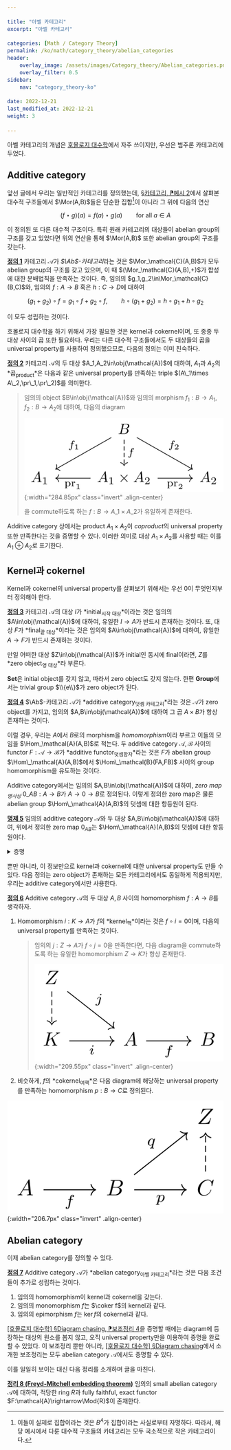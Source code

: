 ```yaml
---

title: "아벨 카테고리"
excerpt: "아벨 카테고리"

categories: [Math / Category Theory]
permalink: /ko/math/category_theory/abelian_categories
header:
    overlay_image: /assets/images/Category_theory/Abelian_categories.png
    overlay_filter: 0.5
sidebar: 
    nav: "category_theory-ko"

date: 2022-12-21
last_modified_at: 2022-12-21
weight: 3

---
```


아벨 카테고리의 개념은 [호몰로지 대수학](/ko/homological_algebra/)에서 자주 쓰이지만, 우선은 범주론 카테고리에 두었다.

## Additive category

앞선 글에서 우리는 일반적인 카테고리를 정의했는데, [§카테고리, ⁋예시 2](/ko/math/category_theory/categories#ex2)에서 살펴본 대수적 구조들에서 $\Mor(A,B)$들은 단순한 집합[^1]이 아니라 그 위에 다음의 연산

$$(f\star g)(a)=f(a)\star g(a)\qquad\text{for all $a\in A$}$$

이 정의된 또 다른 대수적 구조이다. 특히 원래 카테고리의 대상들이 abelian group의 구조를 갖고 있었다면 위의 연산을 통해 $\Mor(A,B)$ 또한 abelian group의 구조를 갖는다.

<div class="definition" markdown="1">

<ins id="df1">**정의 1**</ins> 카테고리 $\mathcal{A}$가 *$\Ab$-카테고리*라는 것은 $\Mor_\mathcal{C}(A,B)$가 모두 abelian group의 구조를 갖고 있으며, 이 때 $(\Mor_\mathcal{C}(A,B),+)$가 합성에 대한 분배법칙을 만족하는 것이다. 즉, 임의의 $g_1,g_2\in\Mor_\mathcal{C}(B,C)$와, 임의의 $f:A\rightarrow B$ 혹은 $h:C\rightarrow D$에 대하여

$$(g_1+g_2)\circ f=g_1\circ f+g_2\circ f,\qquad h\circ(g_1+g_2)=h\circ g_1+h\circ g_2$$

이 모두 성립하는 것이다.

</div>

호몰로지 대수학을 하기 위해서 가장 필요한 것은 kernel과 cokernel이며, 또 종종 두 대상 사이의 곱 또한 필요하다. 우리는 다른 대수적 구조들에서도 두 대상들의 곱을 universal property를 사용하여 정의했으므로, 다음의 정의는 이미 친숙하다.

<div class="definition" markdown="1">

<ins id="df2">**정의 2**</ins> 카테고리 $\mathcal{A}$의 두 대상 $A_1,A_2\in\obj(\mathcal{A})$에 대하여, $A_1$과 $A_2$의 *곱<sub>product</sub>*은 다음과 같은 universal property를 만족하는 triple $(A\_1\times A\_2,\pr\_1,\pr\_2)$를 의미한다.

> 임의의 object $B\in\obj(\mathcal{A})$와 임의의 morphism $f_1:B\rightarrow A_1, f_2:B\rightarrow A_2$에 대하여, 다음의 diagram
>
> ![universal_property_of_product](/assets/images/Category_theory/Abelian_categories-1.png){:width="284.85px" class="invert" .align-center}
>
> 을 commute하도록 하는 $f:B\rightarrow A\_1\times A\_2$가 유일하게 존재한다.

</div>

Additive category 상에서는 product $A_1\times A_2$이 *coproduct*의 universal property 또한 만족한다는 것을 증명할 수 있다. 이러한 의미로 대상 $A_1\times A_2$를 사용할 때는 이를 $A_1\oplus A_2$로 표기한다. 

## Kernel과 cokernel

Kernel과 cokernel의 universal property를 살펴보기 위해서는 우선 $0$이 무엇인지부터 정의해야 한다.

<div class="definition" markdown="1">

<ins id="df3">**정의 3**</ins> 카테고리 $\mathcal{A}$의 대상 $I$가 *initial<sub>시작 대상</sub>*이라는 것은 임의의 $A\in\obj(\mathcal{A})$에 대하여, 유일한 $I\rightarrow A$가 반드시 존재하는 것이다. 또, 대상 $F$가 *final<sub>끝 대상</sub>*이라는 것은 임의의 $A\in\obj(\mathcal{A})$에 대하여, 유일한 $A\rightarrow F$가 반드시 존재하는 것이다.

만일 어떠한 대상 $Z\in\obj(\mathcal{A})$가 initial인 동시에 final이라면, $Z$를 *zero object<sub>영 대상</sub>*라 부른다.

</div>

$\mathbf{Set}$은 initial object를 갖지 않고, 따라서 zero object도 갖지 않는다. 한편 $\mathbf{Group}$에서는 trivial group $\\{e\\}$가 zero object가 된다.

<div class="definition" markdown="1">

<ins id="df4">**정의 4**</ins> $\Ab$-카테고리 $\mathcal{A}$가 *additive category<sub>덧셈 카테고리</sub>*라는 것은 $\mathcal{A}$가 zero object를 가지고, 임의의 $A,B\in\obj(\mathcal{A})$에 대하여 그 곱 $A\times B$가 항상 존재하는 것이다.

</div>

이럴 경우, 우리는 $A$에서 $B$로의 morphism을 *homomorphism*이라 부르고 이들의 모임을 $\Hom_\mathcal{A}(A,B)$로 적는다. 두 additive category $\mathcal{A},\mathcal{B}$ 사이의 functor $F:\mathcal{A}\rightarrow\mathcal{B}$가 *additive functor<sub>덧셈함자</sub>*라는 것은 $F$가 abelian group $\Hom\_\mathcal{A}(A,B)$에서 $\Hom\_\mathcal{B}(FA,FB)$ 사이의 group homomorphism을 유도하는 것이다.

Additive category에서는 임의의 $A,B\in\obj(\mathcal{A})$에 대하여, *zero map<sub>영사상</sub>* $0\_{AB}:A\rightarrow B$가 $A\rightarrow 0\rightarrow B$로 정의된다. 이렇게 정의한 zero map은 물론 abelian group $\Hom\_\mathcal{A}(A,B)$의 덧셈에 대한 항등원이 된다.

<div class="proposition" markdown="1">

<ins id="pp5">**명제 5**</ins> 임의의 additive category $\mathcal{A}$와 두 대상 $A,B\in\obj(\mathcal{A})$에 대하여, 위에서 정의한 zero map $0_{AB}$는 $\Hom\_\mathcal{A}(A,B)$의 덧셈에 대한 항등원이다.

</div>
<details class="proof" markdown="1">
<summary>증명</summary>

Zero object $0$에서 $B$로의 morphism $0\_{0B}$가 유일하게 존재한다. 따라서 $0\_{0B}+0\_{0B}=0\_{0B}$가 성립한다. 이제 주어진 명제는 다음의 식

$$0_{AB}+0_{AB}=0_{0B}\circ0_{A0}+0_{0B}\circ0_{A0}=(0_{0B}+0_{0B})\circ 0_{A0}=0_{0B}\circ 0_{A0}=0_{AB}$$

으로부터 자명하다.

</details>

뿐만 아니라, 이 정보만으로 kernel과 cokernel에 대한 universal property도 만들 수 있다. 다음 정의는 zero object가 존재하는 모든 카테고리에서도 동일하게 적용되지만, 우리는 additive category에서만 사용한다.

<div class="definition" markdown="1">

<ins id="df6">**정의 6**</ins> Additive category $\mathcal{A}$의 두 대상 $A,B$ 사이의 homomorphism $f:A\rightarrow B$를 생각하자.

1. Homomorphism $i:K\rightarrow A$가 $f$의 *kernel<sub>핵</sub>*이라는 것은 $f\circ i=0$이며, 다음의 universal property를 만족하는 것이다.
    > 임의의 $j:Z\rightarrow A$가 $f\circ j=0$을 만족한다면, 다음 diagram을 commute하도록 하는 유일한 homomorphism $Z\rightarrow K$가 항상 존재한다.
    >
    > ![universal_property_of_kernel](/assets/images/Category_theory/Abelian_categories-2.png){:width="209.55px" class="invert" .align-center}
2. 비슷하게, $f$의 *cokernel<sub>여핵</sub>*은 다음 diagram에 해당하는 universal property를 만족하는 homomorphism $p:B\rightarrow C$로 정의된다.

![universal_property_of_cokernel](/assets/images/Category_theory/Abelian_categories-3.png){:width="206.7px" class="invert" .align-center}

</div>

## Abelian category

이제 abelian category를 정의할 수 있다.

<div class="definition" markdown="1">

<ins id="df7">**정의 7**</ins> Additive category $\mathcal{A}$가 *abelian category<sub>아벨 카테고리</sub>*라는 것은 다음 조건들이 추가로 성립하는 것이다.

1. 임의의 homomorphism이 kernel과 cokernel을 갖는다.
2. 임의의 monomorphism $f$는 $\coker f$의 kernel과 같다.
3. 임의의 epimorphism $f$는 $\ker f$의 cokernel과 같다.

</div>

[\[호몰로지 대수학\] §Diagram chasing, ⁋보조정리 4](/ko/math/homological_algebra/diagram_chasing#lem4)을 증명할 때에는 diagram에 등장하는 대상의 원소를 봅지 않고, 오직 universal property만을 이용하여 증명을 완료할 수 있었다. 이 보조정리 뿐만 아니라, [\[호몰로지 대수학\] §Diagram chasing](/ko/math/homological_algebra/diagram_chasing)에서 소개한 보조정리는 모두 abelian category $\mathcal{A}$에서도 증명할 수 있다.

이를 일일히 보이는 대신 다음 정리를 소개하며 글을 마친다.

<div class="proposition" markdown="1">

<ins id="thm8">**정리 8 (Freyd-Mitchell embedding theorem)**</ins> 임의의 small abelian category $\mathcal{A}$에 대하여, 적당한 ring $R$과 fully faithful, exact functor $F:\mathcal{A}\rightarrow\Mod{R}$이 존재한다.

</div>

[^1]: 이들이 실제로 집합이라는 것은 $B^A$가 집합이라는 사실로부터 자명하다. 따라서, 해당 예시에서 다룬 대수적 구조들의 카테고리는 모두 국소적으로 작은 카테고리이다. 